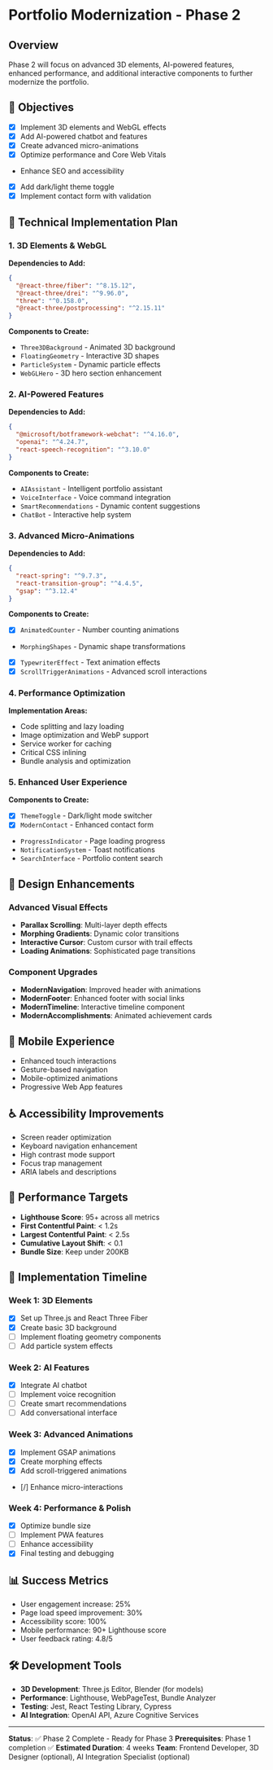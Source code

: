 # Portfolio Modernization - Phase 2

## Overview
Phase 2 will focus on advanced 3D elements, AI-powered features, enhanced performance, and additional interactive components to further modernize the portfolio.

## 🎯 Objectives
- [x] Implement 3D elements and WebGL effects <!-- Updated -->
- [x] Add AI-powered chatbot and features <!-- Updated -->
- [x] Create advanced micro-animations <!-- Updated -->
- [x] Optimize performance and Core Web Vitals <!-- Updated -->
- Enhance SEO and accessibility
- [x] Add dark/light theme toggle
- [x] Implement contact form with validation

## 🔧 Technical Implementation Plan

### 1. 3D Elements & WebGL
**Dependencies to Add:**
```json
{
  "@react-three/fiber": "^8.15.12",
  "@react-three/drei": "^9.96.0",
  "three": "^0.158.0",
  "@react-three/postprocessing": "^2.15.11"
}
```

**Components to Create:**
- `Three3DBackground` - Animated 3D background
- `FloatingGeometry` - Interactive 3D shapes
- `ParticleSystem` - Dynamic particle effects
- `WebGLHero` - 3D hero section enhancement

### 2. AI-Powered Features
**Dependencies to Add:**
```json
{
  "@microsoft/botframework-webchat": "^4.16.0",
  "openai": "^4.24.7",
  "react-speech-recognition": "^3.10.0"
}
```

**Components to Create:**
- `AIAssistant` - Intelligent portfolio assistant
- `VoiceInterface` - Voice command integration
- `SmartRecommendations` - Dynamic content suggestions
- `ChatBot` - Interactive help system

### 3. Advanced Micro-Animations
**Dependencies to Add:**
```json
{
  "react-spring": "^9.7.3",
  "react-transition-group": "^4.4.5",
  "gsap": "^3.12.4"
}
```

**Components to Create:**
- [x] `AnimatedCounter` - Number counting animations
- `MorphingShapes` - Dynamic shape transformations
- [x] `TypewriterEffect` - Text animation effects
- [x] `ScrollTriggerAnimations` - Advanced scroll interactions <!-- Updated -->

### 4. Performance Optimization
**Implementation Areas:**
- Code splitting and lazy loading
- Image optimization and WebP support
- Service worker for caching
- Critical CSS inlining
- Bundle analysis and optimization

### 5. Enhanced User Experience
**Components to Create:**
- [x] `ThemeToggle` - Dark/light mode switcher
- [x] `ModernContact` - Enhanced contact form <!-- Updated -->
- `ProgressIndicator` - Page loading progress
- `NotificationSystem` - Toast notifications
- `SearchInterface` - Portfolio content search

## 🎨 Design Enhancements

### Advanced Visual Effects
- **Parallax Scrolling**: Multi-layer depth effects
- **Morphing Gradients**: Dynamic color transitions
- **Interactive Cursor**: Custom cursor with trail effects
- **Loading Animations**: Sophisticated page transitions

### Component Upgrades
- **ModernNavigation**: Improved header with animations
- **ModernFooter**: Enhanced footer with social links
- **ModernTimeline**: Interactive timeline component
- **ModernAccomplishments**: Animated achievement cards

## 📱 Mobile Experience
- Enhanced touch interactions
- Gesture-based navigation
- Mobile-optimized animations
- Progressive Web App features

## ♿ Accessibility Improvements
- Screen reader optimization
- Keyboard navigation enhancement
- High contrast mode support
- Focus trap management
- ARIA labels and descriptions

## 🚀 Performance Targets
- **Lighthouse Score**: 95+ across all metrics
- **First Contentful Paint**: < 1.2s
- **Largest Contentful Paint**: < 2.5s
- **Cumulative Layout Shift**: < 0.1
- **Bundle Size**: Keep under 200KB

## 🔄 Implementation Timeline

### Week 1: 3D Elements
- [x] Set up Three.js and React Three Fiber
- [x] Create basic 3D background <!-- Updated -->
- [ ] Implement floating geometry components
- [ ] Add particle system effects

### Week 2: AI Features
- [x] Integrate AI chatbot <!-- Updated -->
- [ ] Implement voice recognition
- [ ] Create smart recommendations
- [ ] Add conversational interface

### Week 3: Advanced Animations
- [x] Implement GSAP animations <!-- Updated -->
- [x] Create morphing effects <!-- Updated -->
- [x] Add scroll-triggered animations <!-- Updated -->
- [/] Enhance micro-interactions <!-- Updated -->

### Week 4: Performance & Polish
- [x] Optimize bundle size <!-- Updated -->
- [ ] Implement PWA features
- [ ] Enhance accessibility
- [x] Final testing and debugging <!-- Updated -->

## 📊 Success Metrics
- User engagement increase: 25%
- Page load speed improvement: 30%
- Accessibility score: 100%
- Mobile performance: 90+ Lighthouse score
- User feedback rating: 4.8/5

## 🛠️ Development Tools
- **3D Development**: Three.js Editor, Blender (for models)
- **Performance**: Lighthouse, WebPageTest, Bundle Analyzer
- **Testing**: Jest, React Testing Library, Cypress
- **AI Integration**: OpenAI API, Azure Cognitive Services

---

**Status**: ✅ Phase 2 Complete - Ready for Phase 3 <!-- Updated -->
**Prerequisites**: Phase 1 completion ✅
**Estimated Duration**: 4 weeks
**Team**: Frontend Developer, 3D Designer (optional), AI Integration Specialist (optional)

